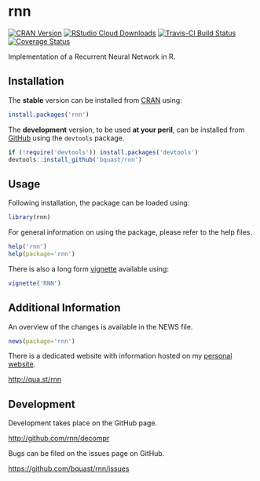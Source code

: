 rnn
=======
[![CRAN Version](http://www.r-pkg.org/badges/version/rnn)](http://cran.r-project.org/package=rnn)
[![RStudio Cloud Downloads](http://cranlogs.r-pkg.org/badges/rnn?color=brightgreen)](http://cran.r-project.org/package=rnn)
[![Travis-CI Build Status](https://travis-ci.org/bquast/rnn.png?branch=master)](https://travis-ci.org/bquast/rnn)
[![Coverage Status](https://coveralls.io/repos/bquast/rnn/badge.svg?branch=master)](https://coveralls.io/r/bquast/rnn?branch=master)

Implementation of a Recurrent Neural Network in R.

Installation
------------
The **stable** version can be installed from [CRAN](http://cran.r-project.org/package=rnn) using:

```r
install.packages('rnn')
```

The **development** version, to be used **at your peril**, can be installed from [GitHub](http://github.com/bquast/rnn) using the `devtools` package.

```r
if (!require('devtools')) install.packages('devtools')
devtools::install_github('bquast/rnn')
```


Usage
-------------

Following installation, the package can be loaded using:

```r
library(rnn)
```

For general information on using the package, please refer to the help files.

```r
help('rnn')
help(package='rnn')
```

There is also a long form [vignette](https://cran.r-project.org/web/packages/rnn/vignettes/rnn.html) available using:

```r
vignette('RNN')
```


Additional Information
-----------------------

An overview of the changes is available in the NEWS file.

```r
news(package='rnn')
```

There is a dedicated website with information hosted on my [personal website](http://qua.st/).

http://qua.st/rnn


Development
-------------
Development takes place on the GitHub page.

http://github.com/rnn/decompr

Bugs can be filed on the issues page on GitHub.

https://github.com/bquast/rnn/issues
